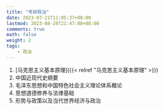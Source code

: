 ```yaml
---
title: "考研政治"
date: 2023-07-21T11:05:37+08:00
lastmod: 2023-08-26T21:47:08+08:00
comments: true
math: false
weight: 2
tags:
    - 政治
---
```


1. [马克思主义基本原理]({{< relref "马克思主义基本原理" >}})
2. 中国近现代史纲要
3. 毛泽东思想和中国特色社会主义理论体系概论
4. 思想道德修养与法律基础
5. 形势与政策以及当代世界经济与政治
